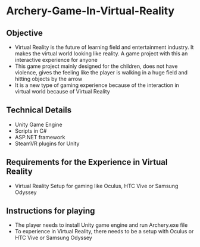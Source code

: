 # Archery-Game-In-Virtual-Reality

## Objective
- Virtual Reality is the future of learning field and entertainment industry. It makes the virtual world looking like reality. A game project with this an interactive experience for anyone
- This game project mainly designed for the children, does not have violence, gives the feeling like the player is walking in a huge field and hitting objects by the arrow
- It is a new type of gaming experience because of the interaction in virtual world because of Virtual Reality

## Technical Details
- Unity Game Engine
- Scripts in C#
- ASP.NET framework
- SteamVR plugins for Unity

## Requirements for the Experience in Virtual Reality
- Virtual Reality Setup for gaming like Oculus, HTC Vive or Samsung Odyssey

## Instructions for playing
- The player needs to install Unity game engine and run Archery.exe file
- To experience in Virtual Reality, there needs to be a setup with Oculus or HTC Vive or Samsung Odyssey
